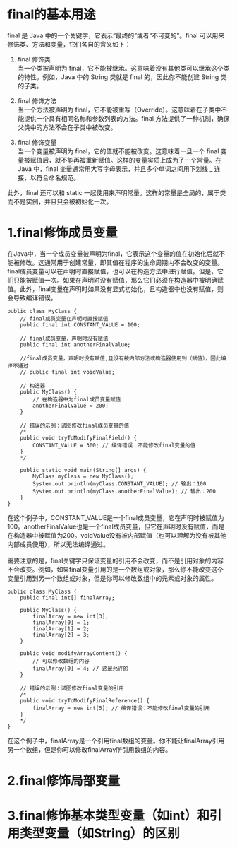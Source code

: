 <h1>final的基本用途</h1>
final 是 Java 中的一个关键字，它表示“最终的”或者“不可变的”。final 可以用来修饰类、方法和变量，它们各自的含义如下：</br>

1. final 修饰类</br>
当一个类被声明为 final，它不能被继承。这意味着没有其他类可以继承这个类的特性。例如，Java 中的 String 类就是 final 的，因此你不能创建 String 类的子类。</br>

2. final 修饰方法</br>
当一个方法被声明为 final，它不能被重写（Override）。这意味着在子类中不能提供一个具有相同名称和参数列表的方法。final 方法提供了一种机制，确保父类中的方法不会在子类中被改变。</br>

3. final 修饰变量</br>
  当一个变量被声明为 final，它的值就不能被改变。这意味着一旦一个 final 变量被赋值后，就不能再被重新赋值。这样的变量实质上成为了一个常量。在 Java 中，final 变量通常用大写字母表示，并且多个单词之间用下划线 _ 连接，以符合命名规范。</br>

此外，final 还可以和 static 一起使用来声明常量。这样的常量是全局的，属于类而不是实例，并且只会被初始化一次。</br>

<h1>1.final修饰成员变量</h1>

在Java中，当一个成员变量被声明为final，它表示这个变量的值在初始化后就不能被修改。这通常用于创建常量，即其值在程序的生命周期内不会改变的变量。</br>
final成员变量可以在声明时直接赋值，也可以在构造方法中进行赋值。但是，它们只能被赋值一次。如果在声明时没有赋值，那么它们必须在构造器中被明确赋值。此外，final变量在声明时如果没有显式初始化，且构造器中也没有赋值，则会导致编译错误。</br>

```
public class MyClass {  
    // final成员变量在声明时直接赋值  
    public final int CONSTANT_VALUE = 100;  
  
    // final成员变量，声明时没有赋值  
    public final int anotherFinalValue;  

    //final成员变量，声明时没有赋值,且没有被内部方法或构造器使用到（赋值），因此编译不通过
    // public final int voidValue;
  
    // 构造器  
    public MyClass() {  
        // 在构造器中为final成员变量赋值  
        anotherFinalValue = 200;  
    }  
  
    // 错误的示例：试图修改final成员变量的值  
    /*  
    public void tryToModifyFinalField() {  
        CONSTANT_VALUE = 300; // 编译错误：不能修改final变量的值  
    }  
    */  
  
    public static void main(String[] args) {  
        MyClass myClass = new MyClass();  
        System.out.println(myClass.CONSTANT_VALUE); // 输出：100  
        System.out.println(myClass.anotherFinalValue); // 输出：200  
    }  
}
```
在这个例子中，CONSTANT_VALUE是一个final成员变量，它在声明时被赋值为100。anotherFinalValue也是一个final成员变量，但它在声明时没有赋值，而是在构造器中被赋值为200。voidValue没有被内部赋值（也可以理解为没有被其他内部成员使用），所以无法编译通过。</br>
</br>
需要注意的是，final关键字只保证变量的引用不会改变，而不是引用对象的内容不会改变。例如，如果final变量引用的是一个数组或对象，那么你不能改变这个变量引用到另一个数组或对象，但是你可以修改数组中的元素或对象的属性。</br>

```
public class MyClass {  
    public final int[] finalArray;  
  
    public MyClass() {  
        finalArray = new int[3];  
        finalArray[0] = 1;  
        finalArray[1] = 2;  
        finalArray[2] = 3;  
    }  
  
    public void modifyArrayContent() {  
        // 可以修改数组的内容  
        finalArray[0] = 4; // 这是允许的  
    }  
  
    // 错误的示例：试图修改final变量的引用  
    /*  
    public void tryToModifyFinalReference() {  
        finalArray = new int[5]; // 编译错误：不能修改final变量的引用  
    }  
    */  
}
```

在这个例子中，finalArray是一个引用final数组的变量。你不能让finalArray引用另一个数组，但是你可以修改finalArray所引用数组的内容。

<h1>2.final修饰局部变量</h1>

<h1>3.final修饰基本类型变量（如int）和引用类型变量（如String）的区别</h1>
